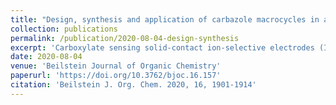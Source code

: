 ```yaml
---
title: "Design, synthesis and application of carbazole macrocycles in anion sensors"
collection: publications
permalink: /publication/2020-08-04-design-synthesis
excerpt: 'Carboxylate sensing solid-contact ion-selective electrodes (ISEs) were created to provide a proof-of-concept ISE development process covering all aspects from in silico ionophore design to functional sensor characterization.'
date: 2020-08-04
venue: 'Beilstein Journal of Organic Chemistry'
paperurl: 'https://doi.org/10.3762/bjoc.16.157'
citation: 'Beilstein J. Org. Chem. 2020, 16, 1901-1914'
---
```

